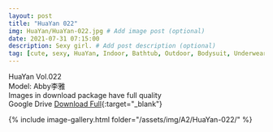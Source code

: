 ```yaml
---
layout: post
title: "HuaYan 022"
img: HuaYan/HuaYan-022.jpg # Add image post (optional)
date: 2021-07-31 07:15:00
description: Sexy girl. # Add post description (optional)
tag: [cute, sexy, HuaYan, Indoor, Bathtub, Outdoor, Bodysuit, Underwear, Cosplay, Big Tits, Tattoo]
---
```

HuaYan Vol.022  
Model: Abby李雅     
Images in download package have full quality                    
Google Drive [Download Full](http://gestyy.com/eoSk18){:target="_blank"}

{% include image-gallery.html folder="/assets/img/A2/HuaYan-022/" %}
